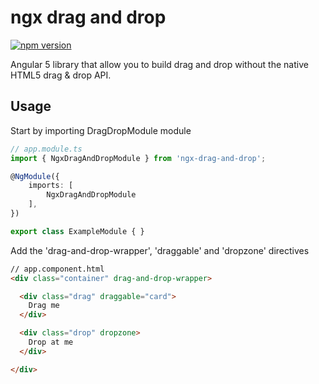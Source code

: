 # ngx drag and drop
[![npm version](https://badge.fury.io/js/ngx-drag-and-drop.svg)](https://badge.fury.io/js/ngx-drag-and-drop)

Angular 5 library that allow you to build drag and drop without the native HTML5 drag & drop API.

## Usage

Start by importing DragDropModule module

```ts
// app.module.ts
import { NgxDragAndDropModule } from 'ngx-drag-and-drop';

@NgModule({
    imports: [
        NgxDragAndDropModule
    ],
})

export class ExampleModule { }
```

Add the 'drag-and-drop-wrapper', 'draggable' and 'dropzone' directives
```html
// app.component.html
<div class="container" drag-and-drop-wrapper>

  <div class="drag" draggable="card">
    Drag me
  </div>

  <div class="drop" dropzone>
    Drop at me
  </div>

</div>
```